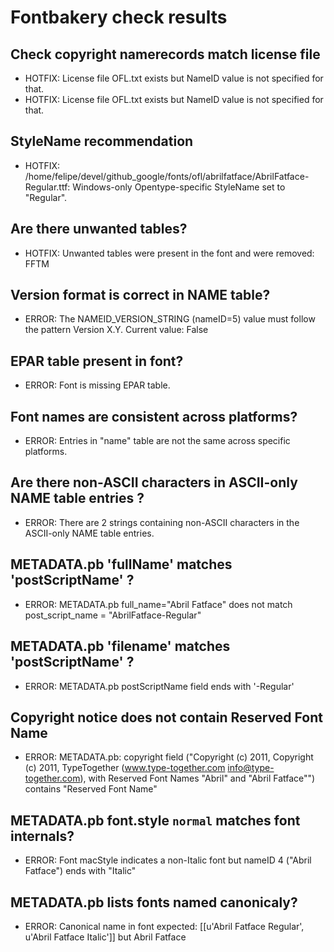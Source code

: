# Fontbakery check results
## Check copyright namerecords match license file
* HOTFIX: License file OFL.txt exists but NameID value is not specified for that.
* HOTFIX: License file OFL.txt exists but NameID value is not specified for that.

## StyleName recommendation
* HOTFIX: /home/felipe/devel/github_google/fonts/ofl/abrilfatface/AbrilFatface-Regular.ttf: Windows-only Opentype-specific StyleName set to "Regular".

## Are there unwanted tables?
* HOTFIX: Unwanted tables were present in the font and were removed: FFTM

## Version format is correct in NAME table?
* ERROR: The NAMEID_VERSION_STRING (nameID=5) value must follow the pattern Version X.Y. Current value: False

## EPAR table present in font?
* ERROR: Font is missing EPAR table.

## Font names are consistent across platforms?
* ERROR: Entries in "name" table are not the same across specific platforms.

## Are there non-ASCII characters in ASCII-only NAME table entries ?
* ERROR: There are 2 strings containing non-ASCII characters in the ASCII-only NAME table entries.

## METADATA.pb 'fullName' matches 'postScriptName' ?
* ERROR: METADATA.pb full_name="Abril Fatface" does not match post_script_name = "AbrilFatface-Regular"

## METADATA.pb 'filename' matches 'postScriptName' ?
* ERROR: METADATA.pb postScriptName field ends with '-Regular'

## Copyright notice does not contain Reserved Font Name
* ERROR: METADATA.pb: copyright field ("Copyright (c) 2011, Copyright (c) 2011, TypeTogether (www.type-together.com info@type-together.com), with Reserved Font Names "Abril" and "Abril Fatface"") contains "Reserved Font Name"

## METADATA.pb font.style `normal` matches font internals?
* ERROR: Font macStyle indicates a non-Italic font but nameID 4 ("Abril Fatface") ends with "Italic"

## METADATA.pb lists fonts named canonicaly?
* ERROR: Canonical name in font expected: [[u'Abril Fatface Regular', u'Abril Fatface Italic']] but Abril Fatface

